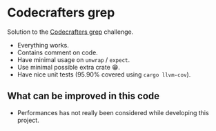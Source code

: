 # Codecrafters grep

Solution to the [Codecrafters grep](https://app.codecrafters.io/courses/grep/completed) challenge.

- Everything works.
- Contains comment on code.
- Have minimal usage on `unwrap` / `expect`.
- Use minimal possible extra crate 😁.
- Have nice unit tests (95.90% covered using `cargo llvm-cov`).

## What can be improved in this code

- Performances has not really been considered while developing this project.
